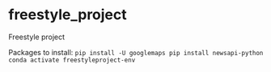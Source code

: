 # freestyle_project
Freestyle project

Packages to install:
``
pip install -U googlemaps
pip install newsapi-python
conda activate freestyleproject-env
``
